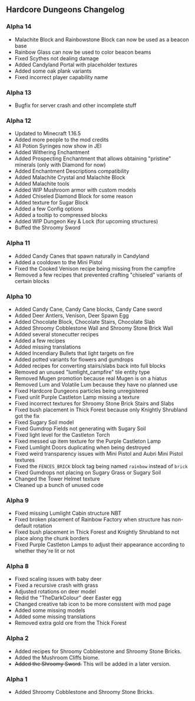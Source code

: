 ## Hardcore Dungeons Changelog

### Alpha 14
* Malachite Block and Rainbowstone Block can now be used as a beacon base
* Rainbow Glass can now be used to color beacon beams
* Fixed Scythes not dealing damage
* Added Candyland Portal with placeholder textures
* Added some oak plank variants
* Fixed incorrect player capability name

### Alpha 13
* Bugfix for server crash and other incomplete stuff

### Alpha 12
* Updated to Minecraft 1.16.5
* Added more people to the mod credits
* All Potion Syringes now show in JEI
* Added Withering Enchantment
* Added Prospecting Enchantment that allows obtaining "pristine" minerals (only with Diamond for now)
* Added Enchantment Descriptions compatibility
* Added Malachite Crystal and Malachite Block
* Added Malachite tools
* Added WIP Mushroom armor with custom models
* Added Chiseled Diamond Block for some reason
* Added texture for Sugar Block
* Added a few Config options
* Added a tooltip to compressed blocks
* Added WIP Dungeon Key & Lock (for upcoming structures)
* Buffed the Shroomy Sword

### Alpha 11
* Added Candy Canes that spawn naturally in Candyland
* Added a cooldown to the Mini Pistol
* Fixed the Cooked Venison recipe being missing from the campfire
* Removed a few recipes that prevented crafting "chiseled" variants of certain blocks

### Alpha 10
* Added Candy Cane, Candy Cane blocks, Candy Cane sword
* Added Deer Antlers, Venison, Deer Spawn Egg
* Added Chocolate Block, Chocolate Stairs, Chocolate Slab
* Added Shroomy Cobblestone Wall and Shroomy Stone Brick Wall
* Added several stonecutter recipes
* Added a few recipes
* Added missing translations
* Added Incendiary Bullets that light targets on fire
* Added potted variants for flowers and gumdrops
* Added recipes for converting stairs/slabs back into full blocks
* Removed an unused "lumlight_campfire" tile entity type
* Removed Mugen promotion because real Mugen is on a hiatus
* Removed Lum and Volatile Lum because they have no planned use
* Fixed Hardcore Dungeons particles being unregistered
* Fixed unlit Purple Castleton Lamp missing a texture
* Fixed incorrect textures for Shroomy Stone Brick Stairs and Slabs
* Fixed bush placement in Thick Forest because only Knightly Shrubland got the fix
* Fixed Sugary Soil model
* Fixed Gumdrop Fields not generating with Sugary Soil
* Fixed light level for the Castleton Torch
* Fixed messed up item texture for the Purple Castleton Lamp
* Fixed Lumlight Doors duplicating when being destroyed
* Fixed weird transparency issues with Mini Pistol and Aubri Mini Pistol textures
* Fixed the `FENCES_BRICK` block tag being named `rainbow` instead of `brick`
* Fixed Gumdrops not placing on Sugary Grass or Sugary Soil
* Changed the Tower Helmet texture
* Cleaned up a bunch of unused code

### Alpha 9
* Fixed missing Lumlight Cabin structure NBT
* Fixed broken placement of Rainbow Factory when structure has non-default rotation
* Fixed bush placement in Thick Forest and Knightly Shrubland to not place along the chunk borders
* Fixed Purple Castleton Lamps to adjust their appearance according to whether they're lit or not

### Alpha 8
* Fixed scaling issues with baby deer
* Fixed a recursive crash with grass
* Adjusted rotations on deer model
* Redid the "TheDarkColour" deer Easter egg
* Changed creative tab icon to be more consistent with mod page
* Added some missing models
* Added some missing translations
* Removed extra gold ore from the Thick Forest

### Alpha 2
* Added recipes for Shroomy Cobblestone and Shroomy Stone Bricks.
* Added the Mushroom Cliffs biome.
* ~~Added the Shroomy Sword.~~ This will be added in a later version.

### Alpha 1
* Added Shroomy Cobblestone and Shroomy Stone Bricks.